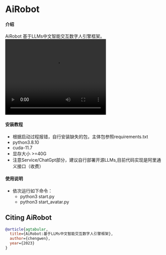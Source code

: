 # AiRobot

#### 介绍 
AiRobot 基于LLMs中文智能交互数字人引擎框架。  
<video width="320" height="240" controls>
  <source src="https://github.com/springwings/AiRobot/tree/master/Tmp/example.mp4" type="video/mp4"> 
您的浏览器不支持 video 标签。
</video>

#### 安装教程
- 根据启动过程报错，自行安装缺失的包，主体包参照requirements.txt
- python3.8.10
- cuda-11.7
- 显存大小 >=40G
- 注意Service/ChatGpt部分，建议自行部署开源LLMs,目前代码实现是阿里通义接口（收费）

#### 使用说明
- 依次运行如下命令：
  - python3 start.py
  - python3 start_avatar.py

## Citing AiRobot

```bibtex
@article{agtabular,
  title={AiRobot:基于LLMs中文智能交互数字人引擎框架},
  author={chengwen}, 
  year={2023}
}
``` 
